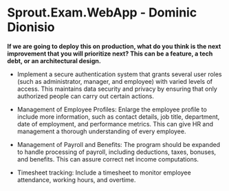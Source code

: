 # Sprout.Exam.WebApp - Dominic Dionisio

**If we are going to deploy this on production, what do you think is the next improvement that you will prioritize next? This can be a feature, a tech debt, or an architectural design.**

- Implement a secure authentication system that grants several user roles (such as administrator, manager, and employee) with varied levels of access. This maintains data security and privacy by ensuring that only authorized people can carry out certain actions.

- Management of Employee Profiles: Enlarge the employee profile to include more information, such as contact details, job title, department, date of employment, and performance metrics. This can give HR and management a thorough understanding of every employee.
  
- Management of Payroll and Benefits: The program should be expanded to handle processing of payroll, including deductions, taxes, bonuses, and benefits. This can assure correct net income computations.

- Timesheet tracking: Include a timesheet to monitor employee attendance, working hours, and overtime. 
